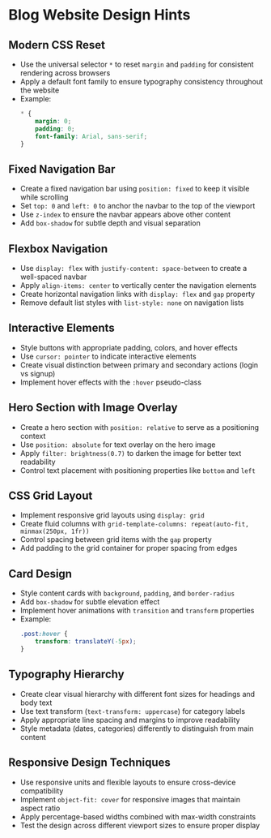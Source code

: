 # Blog Website Design Hints

## Modern CSS Reset
- Use the universal selector `*` to reset `margin` and `padding` for consistent rendering across browsers
- Apply a default font family to ensure typography consistency throughout the website
- Example:
  ```css
  * {
      margin: 0;
      padding: 0;
      font-family: Arial, sans-serif;
  }
  ```

## Fixed Navigation Bar
- Create a fixed navigation bar using `position: fixed` to keep it visible while scrolling
- Set `top: 0` and `left: 0` to anchor the navbar to the top of the viewport
- Use `z-index` to ensure the navbar appears above other content
- Add `box-shadow` for subtle depth and visual separation

## Flexbox Navigation
- Use `display: flex` with `justify-content: space-between` to create a well-spaced navbar
- Apply `align-items: center` to vertically center the navigation elements
- Create horizontal navigation links with `display: flex` and `gap` property
- Remove default list styles with `list-style: none` on navigation lists

## Interactive Elements
- Style buttons with appropriate padding, colors, and hover effects
- Use `cursor: pointer` to indicate interactive elements
- Create visual distinction between primary and secondary actions (login vs signup)
- Implement hover effects with the `:hover` pseudo-class

## Hero Section with Image Overlay
- Create a hero section with `position: relative` to serve as a positioning context
- Use `position: absolute` for text overlay on the hero image
- Apply `filter: brightness(0.7)` to darken the image for better text readability
- Control text placement with positioning properties like `bottom` and `left`

## CSS Grid Layout
- Implement responsive grid layouts using `display: grid`
- Create fluid columns with `grid-template-columns: repeat(auto-fit, minmax(250px, 1fr))`
- Control spacing between grid items with the `gap` property
- Add padding to the grid container for proper spacing from edges

## Card Design
- Style content cards with `background`, `padding`, and `border-radius`
- Add `box-shadow` for subtle elevation effect
- Implement hover animations with `transition` and `transform` properties
- Example:
  ```css
  .post:hover {
      transform: translateY(-5px);
  }
  ```

## Typography Hierarchy
- Create clear visual hierarchy with different font sizes for headings and body text
- Use text transform (`text-transform: uppercase`) for category labels
- Apply appropriate line spacing and margins to improve readability
- Style metadata (dates, categories) differently to distinguish from main content

## Responsive Design Techniques
- Use responsive units and flexible layouts to ensure cross-device compatibility
- Implement `object-fit: cover` for responsive images that maintain aspect ratio
- Apply percentage-based widths combined with max-width constraints
- Test the design across different viewport sizes to ensure proper display

